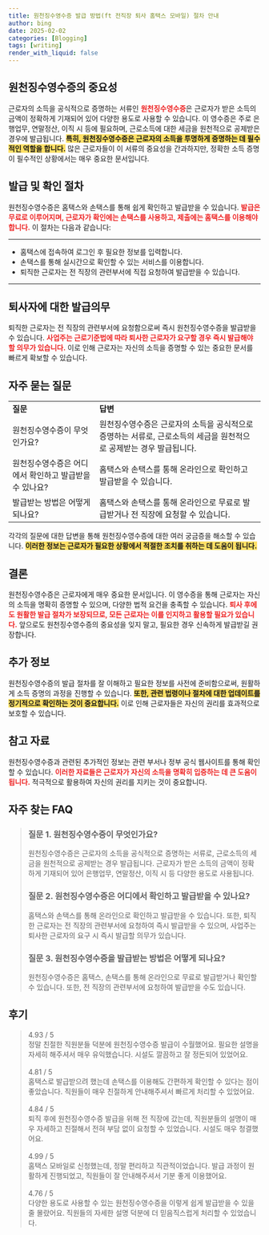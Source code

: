 ```yaml
---
title: 원천징수영수증 발급 방법(ft 전직장 퇴사 홈택스 모바일) 절차 안내
author: bing
date: 2025-02-02
categories: [Blogging]
tags: [writing]
render_with_liquid: false
---
```



<h2 id='원천징수영수증의 중요성'>원천징수영수증의 중요성</h2>

<p>근로자의 소득을 공식적으로 증명하는 서류인 <b><span style="color: #ee2323;">원천징수영수증</span></b>은 근로자가 받은 소득의 금액이 정확하게 기재되어 있어 다양한 용도로 사용할 수 있습니다. 이 영수증은 주로 은행업무, 연말정산, 이직 시 등에 필요하며, 근로소득에 대한 세금을 원천적으로 공제받은 경우에 발급됩니다. <b><span style="background-color: #ffe066;">특히, 원천징수영수증은 근로자의 소득을 투명하게 증명하는 데 필수적인 역할을 합니다.</span></b> 많은 근로자들이 이 서류의 중요성을 간과하지만, 정확한 소득 증명이 필수적인 상황에서는 매우 중요한 문서입니다.</p>

<h2 id='발급 및 확인 절차'>발급 및 확인 절차</h2>

<p>원천징수영수증은 홈택스와 손택스를 통해 쉽게 확인하고 발급받을 수 있습니다. <b><span style="color: #ee2323;">발급은 무료로 이루어지며, 근로자가 확인에는 손택스를 사용하고, 제출에는 홈택스를 이용해야 합니다.</span></b> 이 절차는 다음과 같습니다:</p>

<hr />

<ul>
    <li>홈택스에 접속하여 로그인 후 필요한 정보를 입력합니다.</li>
    <li>손택스를 통해 실시간으로 확인할 수 있는 서비스를 이용합니다.</li>
    <li>퇴직한 근로자는 전 직장의 관련부서에 직접 요청하여 발급받을 수 있습니다.</li>
</ul>

<hr />

<h2 id='퇴사자에 대한 발급의무'>퇴사자에 대한 발급의무</h2>

<p>퇴직한 근로자는 전 직장의 관련부서에 요청함으로써 즉시 원천징수영수증을 발급받을 수 있습니다. <b><span style="color: #ee2323;">사업주는 근로기준법에 따라 퇴사한 근로자가 요구할 경우 즉시 발급해야 할 의무가 있습니다.</span></b> 이로 인해 근로자는 자신의 소득을 증명할 수 있는 중요한 문서를 빠르게 확보할 수 있습니다.</p>

<h2 id='자주 묻는 질문'>자주 묻는 질문</h2>

<table>
    <tr>
        <td><b>질문</b></td>
        <td><b>답변</b></td>
    </tr>
    <tr>
        <td>원천징수영수증이 무엇인가요?</td>
        <td>원천징수영수증은 근로자의 소득을 공식적으로 증명하는 서류로, 근로소득의 세금을 원천적으로 공제받는 경우 발급됩니다.</td>
    </tr>
    <tr>
        <td>원천징수영수증은 어디에서 확인하고 발급받을 수 있나요?</td>
        <td>홈택스와 손택스를 통해 온라인으로 확인하고 발급받을 수 있습니다.</td>
    </tr>
    <tr>
        <td>발급받는 방법은 어떻게 되나요?</td>
        <td>홈택스와 손택스를 통해 온라인으로 무료로 발급받거나 전 직장에 요청할 수 있습니다.</td>
    </tr>
</table>

<p>각각의 질문에 대한 답변을 통해 원천징수영수증에 대한 여러 궁금증을 해소할 수 있습니다. <b><span style="background-color: #ffe066;">이러한 정보는 근로자가 필요한 상황에서 적절한 조치를 취하는 데 도움이 됩니다.</span></b></p>

<h2 id='결론'>결론</h2>

<p>원천징수영수증은 근로자에게 매우 중요한 문서입니다. 이 영수증을 통해 근로자는 자신의 소득을 명확히 증명할 수 있으며, 다양한 법적 요건을 충족할 수 있습니다. <b><span style="color: #ee2323;">퇴사 후에도 원활한 발급 절차가 보장되므로, 모든 근로자는 이를 인지하고 활용할 필요가 있습니다.</span></b> 앞으로도 원천징수영수증의 중요성을 잊지 말고, 필요한 경우 신속하게 발급받길 권장합니다.</p>

<h2 id='추가 정보'>추가 정보</h2>

<p>원천징수영수증의 발급 절차를 잘 이해하고 필요한 정보를 사전에 준비함으로써, 원활하게 소득 증명의 과정을 진행할 수 있습니다. <b><span style="background-color: #ffe066;">또한, 관련 법령이나 절차에 대한 업데이트를 정기적으로 확인하는 것이 중요합니다.</span></b> 이로 인해 근로자들은 자신의 권리를 효과적으로 보호할 수 있습니다.</p>

<h2 id='참고 자료'>참고 자료</h2>

<p>원천징수영수증과 관련된 추가적인 정보는 관련 부서나 정부 공식 웹사이트를 통해 확인할 수 있습니다. <b><span style="color: #ee2323;">이러한 자료들은 근로자가 자신의 소득을 명확히 입증하는 데 큰 도움이 됩니다.</span></b> 적극적으로 활용하여 자신의 권리를 지키는 것이 중요합니다.</p>


<h2 id='자주_찾는_FAQ'>자주 찾는 FAQ</h2>
<div itemscope="" itemtype="https://schema.org/FAQPage"> 
<blockquote> 
<div itemscope="" itemprop="mainEntity" itemtype="https://schema.org/Question"> 
<h3 itemprop="name">질문 1. 원천징수영수증이 무엇인가요?</h3> 
<div itemscope="" itemprop="acceptedAnswer" itemtype="https://schema.org/Answer"> 
<span itemprop="text"> 
<p>원천징수영수증은 근로자의 소득을 공식적으로 증명하는 서류로, 근로소득의 세금을 원천적으로 공제받는 경우 발급됩니다. 근로자가 받은 소득의 금액이 정확하게 기재되어 있어 은행업무, 연말정산, 이직 시 등 다양한 용도로 사용됩니다.</p> 
</span> 
</div> 
</div> 

<div itemscope="" itemprop="mainEntity" itemtype="https://schema.org/Question"> 
<h3 itemprop="name">질문 2. 원천징수영수증은 어디에서 확인하고 발급받을 수 있나요?</h3> 
<div itemscope="" itemprop="acceptedAnswer" itemtype="https://schema.org/Answer"> 
<span itemprop="text"> 
<p>홈택스와 손택스를 통해 온라인으로 확인하고 발급받을 수 있습니다. 또한, 퇴직한 근로자는 전 직장의 관련부서에 요청하여 즉시 발급받을 수 있으며, 사업주는 퇴사한 근로자의 요구 시 즉시 발급할 의무가 있습니다.</p> 
</span> 
</div> 
</div> 

<div itemscope="" itemprop="mainEntity" itemtype="https://schema.org/Question"> 
<h3 itemprop="name">질문 3. 원천징수영수증을 발급받는 방법은 어떻게 되나요?</h3> 
<div itemscope="" itemprop="acceptedAnswer" itemtype="https://schema.org/Answer"> 
<span itemprop="text"> 
<p>원천징수영수증은 홈택스, 손택스를 통해 온라인으로 무료로 발급받거나 확인할 수 있습니다. 또한, 전 직장의 관련부서에 요청하여 발급받을 수도 있습니다.</p> 
</span> 
</div> 
</div> 

</blockquote> 
</div>
<h2 id='후기'>후기</h2>
<div itemscope itemtype="https://schema.org/Product">
  <blockquote>
  <div itemprop="review" itemscope itemtype="https://schema.org/Review">
      <div itemprop="reviewRating" itemscope itemtype="https://schema.org/Rating"> <span itemprop="ratingValue">4.93</span> / <span itemprop="bestRating">5</span> </div>
      <span itemprop="reviewBody">정말 친절한 직원분들 덕분에 원천징수영수증 발급이 수월했어요. 필요한 설명을 자세히 해주셔서 매우 유익했습니다. 시설도 깔끔하고 잘 정돈되어 있었어요.</span>
  </div>
  <br>
  <div itemprop="review" itemscope itemtype="https://schema.org/Review">
      <div itemprop="reviewRating" itemscope itemtype="https://schema.org/Rating"> <span itemprop="ratingValue">4.81</span> / <span itemprop="bestRating">5</span> </div>
      <span itemprop="reviewBody">홈택스로 발급받으려 했는데 손택스를 이용해도 간편하게 확인할 수 있다는 점이 좋았습니다. 직원들이 매우 친절하게 안내해주셔서 빠르게 처리할 수 있었어요.</span>
  </div>
  <br>
  <div itemprop="review" itemscope itemtype="https://schema.org/Review">
      <div itemprop="reviewRating" itemscope itemtype="https://schema.org/Rating"> <span itemprop="ratingValue">4.84</span> / <span itemprop="bestRating">5</span> </div>
      <span itemprop="reviewBody">퇴직 후에 원천징수영수증 발급을 위해 전 직장에 갔는데, 직원분들의 설명이 매우 자세하고 친절해서 전혀 부담 없이 요청할 수 있었습니다. 시설도 매우 청결했어요.</span>
  </div>
  <br>
  <div itemprop="review" itemscope itemtype="https://schema.org/Review">
      <div itemprop="reviewRating" itemscope itemtype="https://schema.org/Rating"> <span itemprop="ratingValue">4.99</span> / <span itemprop="bestRating">5</span> </div>
      <span itemprop="reviewBody">홈택스 모바일로 신청했는데, 정말 편리하고 직관적이었습니다. 발급 과정이 원활하게 진행되었고, 직원들이 잘 안내해주셔서 기분 좋게 이용했어요.</span>
  </div>
  <br>
  <div itemprop="review" itemscope itemtype="https://schema.org/Review">
      <div itemprop="reviewRating" itemscope itemtype="https://schema.org/Rating"> <span itemprop="ratingValue">4.76</span> / <span itemprop="bestRating">5</span> </div>
      <span itemprop="reviewBody">다양한 용도로 사용할 수 있는 원천징수영수증을 이렇게 쉽게 발급받을 수 있을 줄 몰랐어요. 직원들의 자세한 설명 덕분에 더 믿음직스럽게 처리할 수 있었습니다.</span>
  </div>
  </blockquote>
</div>
